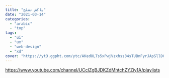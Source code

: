```yaml
---
title: "ياكش تفلح"
date: "2021-03-14"
categories:
  - "arabic"
  - "top"
tags:
  - "ui"
  - "ux"
  - "web-design"
  - "xd"
cover: "https://yt3.ggpht.com/ytc/AKedOLTs5xPwjVzxhss34sTUBnFyrJApSllD0pa3oQaOhw=s88-c-k-c0x00ffffff-no-rj"
---
```


https://www.youtube.com/channel/UCcIZgBJDKZdMhtchZYZiy1A/playlists
